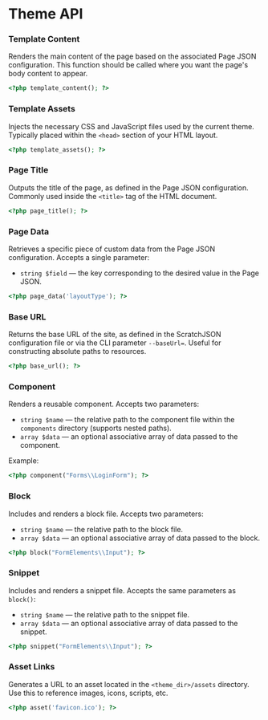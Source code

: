 # Theme API

### Template Content  
Renders the main content of the page based on the associated Page JSON configuration. This function should be called where you want the page's body content to appear.

```php
<?php template_content(); ?>
```

### Template Assets  
Injects the necessary CSS and JavaScript files used by the current theme. Typically placed within the `<head>` section of your HTML layout.

```php
<?php template_assets(); ?>
```

### Page Title  
Outputs the title of the page, as defined in the Page JSON configuration. Commonly used inside the `<title>` tag of the HTML document.

```php
<?php page_title(); ?>
```

### Page Data  
Retrieves a specific piece of custom data from the Page JSON configuration. Accepts a single parameter:  
- `string $field` — the key corresponding to the desired value in the Page JSON.

```php
<?php page_data('layoutType'); ?>
```

### Base URL  
Returns the base URL of the site, as defined in the ScratchJSON configuration file or via the CLI parameter `--baseUrl=`. Useful for constructing absolute paths to resources.

```php
<?php base_url(); ?>
```

### Component  
Renders a reusable component. Accepts two parameters:  
- `string $name` — the relative path to the component file within the `components` directory (supports nested paths).  
- `array $data` — an optional associative array of data passed to the component.

Example:
```php
<?php component("Forms\\LoginForm"); ?>
```

### Block  
Includes and renders a block file. Accepts two parameters:  
- `string $name` — the relative path to the block file.  
- `array $data` — an optional associative array of data passed to the block.

```php
<?php block("FormElements\\Input"); ?>
```

### Snippet  
Includes and renders a snippet file. Accepts the same parameters as `block()`:  
- `string $name` — the relative path to the snippet file.  
- `array $data` — an optional associative array of data passed to the snippet.

```php
<?php snippet("FormElements\\Input"); ?>
```

### Asset Links  
Generates a URL to an asset located in the `<theme_dir>/assets` directory. Use this to reference images, icons, scripts, etc.

```php
<?php asset('favicon.ico'); ?>
```
